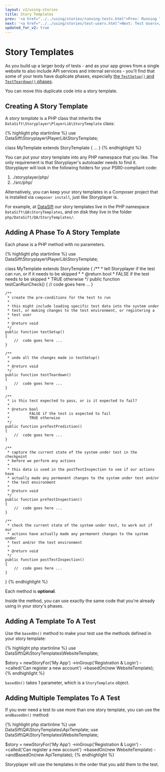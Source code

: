 ```yaml
---
layout: v2/using-stories
title: Story Templates
prev: '<a href="../../using/stories/running-tests.html">Prev: Running Tests</a>'
next: '<a href="../../using/stories/test-users.html">Next: Test Users</a>'
updated_for_v2: true
---
```


# Story Templates

As you build up a larger body of tests - and as your app grows from a single website to also include API services and internal services - you'll find that some of your tests have duplicate phases, especially [the `TestSetup()` and `TestTeardown()` phases](test-setup-teardown.html).

You can move this duplicate code into a story template.

## Creating A Story Template

A _story template_ is a PHP class that inherits the `DataSift\Storyplayer\PlayerLib\StoryTemplate` class:

{% highlight php startinline %}
use DataSift\Storyplayer\PlayerLib\StoryTemplate;

class MyTemplate extends StoryTemplate
{
    ...
}
{% endhighlight %}

You can put your story template into any PHP namespace that you like.  The only requirement is that Storyplayer's autoloader needs to find it.  Storyplayer will look in the following folders for your PSR0-compliant code:

1. ./storyplayer/php/
1. ./src/php/

Alternatively, you can keep your story templates in a Composer project that is installed via `composer install`, just like Storyplayer is.

For example, at [DataSift](http://datasift.com) our story templates live in the PHP namespace `DataSift\QA\StoryTemplates`, and on disk they live in the folder `php/DataSift/QA/StoryTemplates/`.

## Adding A Phase To A Story Template

Each phase is a PHP method with no parameters.

{% highlight php startinline %}
use DataSift\Storyplayer\PlayerLib\StoryTemplate;

class MyTemplate extends StoryTemplate
{
    /**
     * tell Storyplayer if the test can run, or if it needs to be skipped
     *
     * @return bool
     *         FALSE if the test needs to be skipped
     *         TRUE otherwise
     */
    public function testCanRunCheck()
    {
        //  code goes here ...
    }

    /**
     * create the pre-conditions for the test to run
     *
     * this might include loading specific test data into the system under
     * test, or making changes to the test environment, or registering a
     * test user
     *
     * @return void
     */
    public function testSetup()
    {
        //  code goes here ...
    }

    /**
     * undo all the changes made in testSetup()
     *
     * @return void
     */
    public function testTeardown()
    {
        //  code goes here ...
    }

    /**
     * is this test expected to pass, or is it expected to fail?
     *
     * @return bool
     *         FALSE if the test is expected to fail
     *         TRUE otherwise
     */
    public function preTestPrediction()
    {
        //  code goes here ...
    }

    /**
     * capture the current state of the system under test in the checkpoint
     * before we perform any actions
     *
     * this data is used in the postTestInspection to see if our actions have
     * actually made any permanent changes to the system under test and/or
     * the test environment
     *
     * @return void
     */
    public function preTestInspection()
    {
        //  code goes here ...
    }

    /**
     * check the current state of the system under test, to work out if our
     * actions have actually made any permanent changes to the system under
     * test and/or the test environment
     *
     * @return void
     */
    public function postTestInspection()
    {
        //  code goes here ...
    }
}
{% endhighlight %}

Each method is __optional__.

Inside the method, you can use exactly the same code that you're already using in your story's phases.

## Adding A Template To A Test

Use the `basedOn()` method to make your test use the methods defined in your story template:

{% highlight php startinline %}
use DataSift\QA\StoryTemplates\WebsiteTemplate;

$story = newStoryFor('My App')
         ->inGroup('Registration & Login')
         ->called('Can register a new account')
         ->basedOn(new WebsiteTemplate);
{% endhighlight %}

`basedOn()` takes 1 parameter, which is a `StoryTemplate` object.

## Adding Multiple Templates To A Test

If you ever need a test to use more than one story template, you can use the `andBasedOn()` method:

{% highlight php startinline %}
use DataSift\QA\StoryTemplates\ApiTemplate;
use DataSift\QA\StoryTemplates\WebsiteTemplate;

$story = newStoryFor('My App')
         ->inGroup('Registration & Login')
         ->called('Can register a new account')
         ->basedOn(new WebsiteTemplate)
         ->andBasedOn(new ApiTemplate);
{% endhighlight %}

Storyplayer will use the templates in the order that you add them to the test.